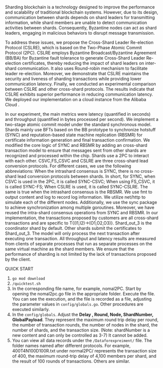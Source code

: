 Sharding blockchain is a technology designed to improve the performance and scalability of traditional blockchain systems.
However, due to its design, communication between shards depends on shard leaders for transmitting information, while shard members are unable to detect communication activities between shards.
Consequently, Byzantine nodes can act as shard leaders, engaging in malicious behaviors to disrupt message transmission.

To address these issues, we propose the Cross-Shard Leader Re-election Protocol (CSLRE), which is based on the Two-Phase Atomic Commit Protocol (2PC).
CSLRE employs Byzantine Broadcast/Byzantine Agreement (BB/BA) for Byzantine fault tolerance to generate Cross-Shard Leader Re-election certificates, thereby reducing the impact of shard leaders on inter-shard communication.
It also uses Round-robin mechanism to facilitate leader re-election.
Moreover, we demonstrate that CSLRE maintains the security and liveness of sharding transactions while providing lower communication latency.
Finally, we conducted an experimental comparison between CSLRE and other cross-shard protocols.
The results indicate that CSLRE exhibits superior performance in reducing communication latency.
We deployed our implementation on a cloud instance from the Alibaba Cloud .

In our experiment, the main metrics were latency (quantified in seconds) and throughput (quantified in bytes processed per second).
We implement a two-stage atomic commit model under the standard synchronous model.
Shards mainly use BFTs based on the BB prototype to synchronize hotstuff (SYNC) and reputation-based state machine replication (RBSMR) for certificate information generation and final transaction confirmation.
We modified the core logic of SYNC and RBSMR by adding an cross-shard transaction model to ensure that messages sent from other shards are recognized and processed within the chip.
Shards use a 2PC to interact with each other.
CSVC,FS\_CSVC and CSLRE are three cross-shard lead conversion protocols.
For different cases, we use the following abbreviations:
When the intrashard consensus is SYNC, there is no cross-shard lead conversion protocols between shards.
In short, for SYNC, when CSVC is used in the 2PC, it is called SYNC-CSVC; When using FS_CSVC, it is called SYNC-FS; When CSLRE is used, it is called SYNC-CSLRE.
The same is true when the intrashard consensus is the RBSMR.
We use fmt to output content and log to record log information. We utilize net/http to simulate each of the different nodes.
Additionally, we use the sync package to achieve synchronization among multiple goroutines. Moreover, we have reused the intra-shard consensus operations from SYNC and RBSMR.
In our implementation, the transactions proposed by customers are all cross-shard transactions and are specific to T{(I1,I2)->(O1,O2,O3)}.
Shard_out_3 is the coordinator shard by default.
Other shards submit the certificates to Shard_out_3.
The model will only process the next transaction after executing one transaction.
All throughput and latency results are measured from clients of separate processes that run as separate processes on the same virtual machine as the shard members.
We ensure that the performance of sharding is not limited by the lack of transactions proposed by the client.

QUICK START
1. `go mod download` 
2. `/quicktest.sh`
3. In the corresponding file name, for example, nomal2PC. Start by opening the nomal2pc.go file in the appropriate folder. 
   Execute the file. You can see the execution, and the file is recorded as a file, adjusting the parameter values in `config/globals.go`.
   Other procedures are executed similarly.
4. In the `config/globals`. Adjust the **Delay , Round, Node, ShardNumber, GlobalPayload**.
   They represent the maximum round trip delay per round, the number of transaction rounds, the number of nodes in the shard, the number of shards, and the transaction size. 
   (Note: shardNumber is a new content and can only be controlled as 3-7) It cannot be added.
5. You can view all data records under the `/Dataforexpreiment/` file. The folder names named after different protocols.
   For example, 400T4N100D100R.txt under normal2PC/ represents the transaction size of 400, the maximum round-trip delay of 4,100 members per shard, and the result of 100 rounds of transactions. Others are similar.
